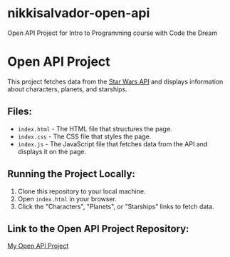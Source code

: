 # nikkisalvador-open-api
Open API Project for Intro to Programming course with Code the Dream

# Open API Project
This project fetches data from the [Star Wars API](https://www.swapi.tech/) and displays information about characters, planets, and starships.

## Files:
- `index.html` - The HTML file that structures the page.
- `index.css` - The CSS file that styles the page.
- `index.js` - The JavaScript file that fetches data from the API and displays it on the page.

## Running the Project Locally:
1. Clone this repository to your local machine.
2. Open `index.html` in your browser.
3. Click the "Characters", "Planets", or "Starships" links to fetch data.

## Link to the Open API Project Repository:
[My Open API Project](https://github.com/ngs-afk/nikkisalvador-open-api)